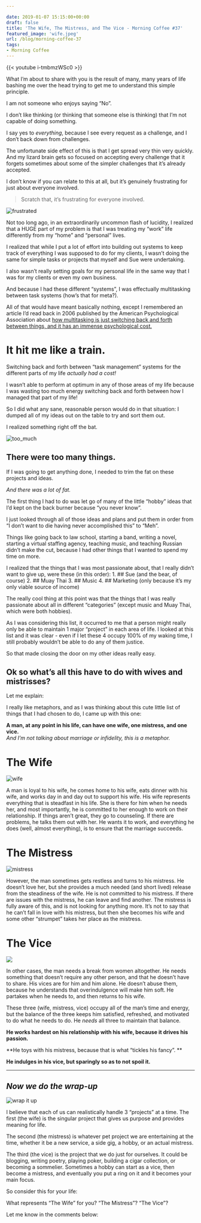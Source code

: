 ```yaml
---

date: 2019-01-07 15:15:00+00:00
draft: false
title: 'The Wife, The Mistress, and The Vice - Morning Coffee #37'
featured_image: 'wife.jpeg'
url: /blog/morning-coffee-37
tags:
- Morning Coffee
---
```


{{< youtube i-tmbmzWSc0 >}} 

What I’m about to share with you is the result of many, many years of life bashing me over the head trying to get me to understand this simple principle.

I am not someone who enjoys saying “No”.

I don’t like thinking (or thinking that someone else is thinking) that I’m not capable of doing something.

I say yes to _everything_, because I see every request as a challenge, and I don’t back down from challenges.

The unfortunate side effect of this is that I get spread very thin very quickly. And my lizard brain gets so focused on accepting every challenge that it forgets sometimes about some of the simpler challenges that it’s already accepted.

I don’t know if you can relate to this at all, but it’s genuinely frustrating for just about everyone involved.
    
>Scratch that, it’s frustrating for everyone involved.

   ![frustrated](https://media.giphy.com/media/54PaD9dWT0go/giphy.gif)

Not too long ago, in an extraordinarily uncommon flash of lucidity, I realized that a HUGE part of my problem is that I was treating my “work” life differently from my “home” and “personal” lives.

I realized that while I put a lot of effort into building out systems to keep track of everything I was supposed to do for my clients, I wasn’t doing the same for simple tasks or projects that myself and Sue were undertaking.

I also wasn’t really setting goals for my personal life in the same way that I was for my clients or even my own business.

And because I had these different “systems”, I was effectually multitasking between task systems (how’s that for meta?).

All of that would have meant basically nothing, except I remembered an article I’d read back in 2006 published by the American Psychological Association about [how multitasking is just switching back and forth between things, and it has an immense psychological cost.](https://www.apa.org/research/action/multitask.aspx)

# **It hit me like a train.**

Switching back and forth between “task management” systems for the different parts of my life _actually had a cost!_

I wasn’t able to perform at optimum in any of those areas of my life because I was wasting too much energy switching back and forth between how I managed that part of my life!

So I did what any sane, reasonable person would do in that situation: I dumped all of my ideas out on the table to try and sort them out.

I realized something right off the bat.


   ![too_much](https://media.giphy.com/media/26BGxRCoa34swjbH2/giphy.gif)


## **There were too many things.**

If I was going to get anything done, I needed to trim the fat on these projects and ideas.

_And there was a lot of fat._

The first thing I had to do was let go of many of the little “hobby” ideas that I’d kept on the back burner because “you never know”.

I just looked through all of those ideas and plans and put them in order from “I don’t want to die having never accomplished this” to “Meh”.

Things like going back to law school, starting a band, writing a novel, starting a virtual staffing agency, teaching music, and teaching Russian didn’t make the cut, because I had other things that I wanted to spend my time on more.

I realized that the things that I was most passionate about, that I really didn’t want to give up, were these (in this order):  1. ## Sue (and the bear, of course)  2. ## Muay Thai  3. ## Music  4. ## Marketing (only because it’s my only viable source of income)

The really cool thing at this point was that the things that I was really passionate about all in different “categories” (except music and Muay Thai, which were both hobbies).

As I was considering this list, it occurred to me that a person might really only be able to maintain 1 major “project” in each area of life. I looked at this list and it was clear - even if I let these 4 occupy 100% of my waking time, I still probably wouldn’t be able to do any of them justice.

So that made closing the door on my other ideas really easy.

## **Ok so what’s all this have to do with wives and mistrisses?**

Let me explain:

I really like metaphors, and as I was thinking about this cute little list of things that I had chosen to do, I came up with this one:

**A man, at any point in his life, can have one wife, one mistress, and one vice.**  
_And I’m not talking about marriage or infidelity, this is a metaphor._



# The Wife

   ![wife](/content/images/blog/wife.jpeg)

A man is loyal to his wife, he comes home to his wife, eats dinner with his wife, and works day in and day out to support his wife. His wife represents everything that is steadfast in his life. She is there for him when he needs her, and most importantly, he is committed to her enough to work on their relationship. If things aren’t great, they go to counseling. If there are problems, he talks them out with her. He wants it to work, and everything he does (well, almost everything), is to ensure that the marriage succeeds.
  

# The Mistress

   ![mistress](/content/images/blog/mistress.jpeg) 

However, the man sometimes gets restless and turns to his mistress. He doesn’t love her, but she provides a much needed (and short lived) release from the steadiness of the wife. He is not committed to his mistress. If there are issues with the mistress, he can leave and find another. The mistress is fully aware of this, and is not looking for anything more. It’s not to say that he can’t fall in love with his mistress, but then she becomes his wife and some other “strumpet” takes her place as the mistress.

 

# The Vice

   ![](/content/images/blog/vice.jpeg)

In other cases, the man needs a break from women altogether. He needs something that doesn’t require any other person, and that he doesn’t have to share. His vices are for him and him alone. He doesn’t abuse them, because he understands that overindulgence will make him soft. He partakes when he needs to, and then returns to his wife.



These three (wife, mistress, vice) occupy all of the man’s time and energy, but the balance of the three keeps him satisfied, refreshed, and motivated to do what he needs to do. He _needs_ all three to maintain that balance.

**He works hardest on his relationship with his wife, because it drives his passion.**

**He toys with his mistress, because that is what “tickles his fancy”. **

**He indulges in his vice, but sparingly so as to not spoil it.**

* * *

## _Now we do the wrap-up_


  
   ![wrap it up](https://media.giphy.com/media/l41lUYsrdGwRowfss/giphy.gif)




I believe that each of us can realistically handle 3 “projects” at a time. The first (the wife) is the singular project that gives us purpose and provides meaning for life.

The second (the mistress) is whatever pet project we are entertaining at the time, whether it be a new service, a side gig, a hobby, or an actual mistress.

The third (the vice) is the project that we do just for ourselves. It could be blogging, writing poetry, playing poker, building a cigar collection, or becoming a sommelier. Sometimes a hobby can start as a vice, then become a mistress, and eventually you put a ring on it and it becomes your main focus.

So consider this for your life:

What represents “The Wife” for you? “The Mistress”? “The Vice”?

Let me know in the comments below:
